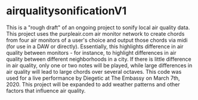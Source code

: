 # airqualitysonificationV1
This is a "rough draft" of an ongoing project to sonify local air quality data. 
This project uses the purpleair.com air monitor network to create chords from four air monitors of a user's choice and output those chords via midi (for use in a DAW or directly). 
Essentially, this highlights difference in air quality between monitors - for instance, to highlight differences in air quality between different neighborhoods in a city. If there is little difference in air quality, only one or two notes will be played, while large differences in air quality will lead to large chords over several octaves. This code was used for a live performance by Diegetic at The Embassy on March 7th, 2020.
This project will be expanded to add weather patterns and other factors that influence air quality.
